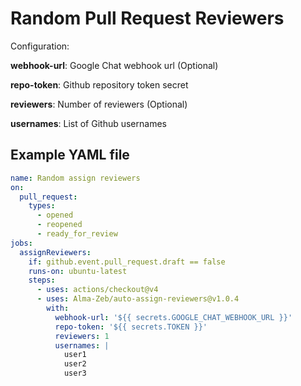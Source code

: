 # Random Pull Request Reviewers

Configuration:

**webhook-url**: Google Chat webhook url (Optional)

**repo-token**: Github repository token secret

**reviewers**: Number of reviewers (Optional)

**usernames**: List of Github usernames

## Example YAML file

```yaml
name: Random assign reviewers
on:
  pull_request:
    types:
      - opened
      - reopened
      - ready_for_review
jobs:
  assignReviewers:
    if: github.event.pull_request.draft == false
    runs-on: ubuntu-latest
    steps:
      - uses: actions/checkout@v4
      - uses: Alma-Zeb/auto-assign-reviewers@v1.0.4
        with:
          webhook-url: '${{ secrets.GOOGLE_CHAT_WEBHOOK_URL }}'
          repo-token: '${{ secrets.TOKEN }}'
          reviewers: 1
          usernames: |
            user1
            user2
            user3
```
